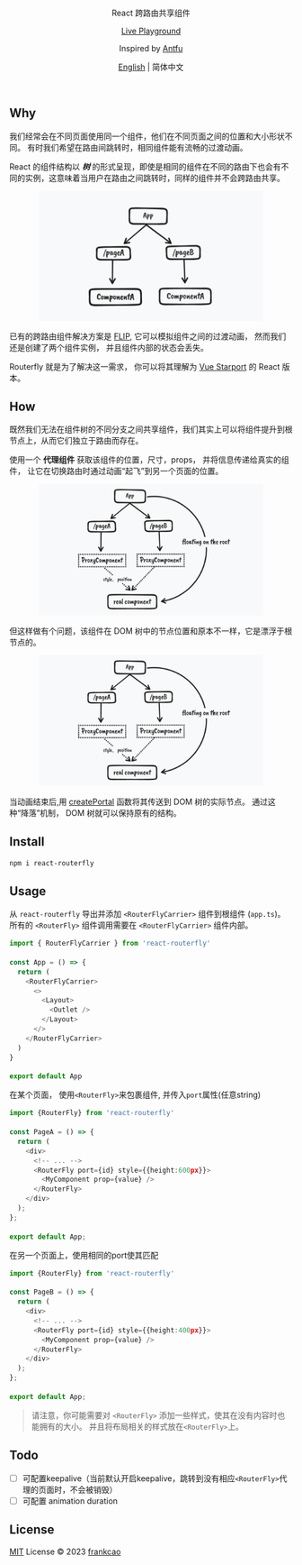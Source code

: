 <br>
<p align="center">
React 跨路由共享组件 
</p>
<p align="center"><a href="https://friendly-paletas-0b8746.netlify.app/">Live Playground</a></p>
<p align="center">
Inspired by <a href="https://github.com/antfu/">Antfu</a>
</p>

<p align="center"><a href="./README.md">English</a> | 简体中文</p>
<br>

## Why

我们经常会在不同页面使用同一个组件，他们在不同页面之间的位置和大小形状不同。
有时我们希望在路由间跳转时，相同组件能有流畅的过渡动画。

React 的组件结构以 **_树_** 的形式呈现，即使是相同的组件在不同的路由下也会有不同的实例，这意味着当用户在路由之间跳转时，同样的组件并不会跨路由共享。

<p align="center">
<img src="./graphs/readme1.png" width="400" />
</p>

已有的跨路由组件解决方案是 [FLIP](https://github.com/googlearchive/flipjs), 它可以模拟组件之间的过渡动画， 然而我们还是创建了两个组件实例， 并且组件内部的状态会丢失。

Routerfly 就是为了解决这一需求， 你可以将其理解为 [Vue Starport](https://github.com/antfu/vue-starport) 的 React 版本。

## How

既然我们无法在组件树的不同分支之间共享组件，我们其实上可以将组件提升到根节点上，从而它们独立于路由而存在。

使用一个 **代理组件** 获取该组件的位置，尺寸，props， 并将信息传递给真实的组件， 让它在切换路由时通过动画“起飞”到另一个页面的位置。

<p align="center">
<img src="./graphs/readme2.png" width="400" />
</p>

但这样做有个问题，该组件在 DOM 树中的节点位置和原本不一样，它是漂浮于根节点的。

<p align="center">
<img src="./graphs/readme2.png" width="400" />
</p>

当动画结束后,用 [createPortal](https://beta.reactjs.org/reference/react-dom/createPortal) 函数将其传送到 DOM 树的实际节点。
通过这种“降落”机制， DOM 树就可以保持原有的结构。

## Install
```
npm i react-routerfly
```

## Usage

从 `react-routerfly` 导出并添加 `<RouterFlyCarrier>` 组件到根组件 (`app.ts`)。 所有的 `<RouterFly>` 组件调用需要在 `<RouterFlyCarrier>` 组件内部。

```ts
import { RouterFlyCarrier } from 'react-routerfly'

const App = () => {
  return (
    <RouterFlyCarrier>
      <>
        <Layout>
          <Outlet />
        </Layout>
      </>
    </RouterFlyCarrier>
  )
}

export default App
```

在某个页面， 使用`<RouterFly>`来包裹组件, 并传入`port`属性(任意string)

```ts
import {RouterFly} from 'react-routerfly'

const PageA = () => {
  return (
    <div>
      <!-- ... -->
      <RouterFly port={id} style={{height:600px}}>
        <MyComponent prop={value} />
      </RouterFly>
    </div>
  );
};

export default App;
```

在另一个页面上，使用相同的port使其匹配
```ts
import {RouterFly} from 'react-routerfly'

const PageB = () => {
  return (
    <div>
      <!-- ... -->
      <RouterFly port={id} style={{height:400px}}>
        <MyComponent prop={value} />
      </RouterFly>
    </div>
  );
};

export default App;
```

> 请注意，你可能需要对 `<RouterFly>` 添加一些样式，使其在没有内容时也能拥有的大小。 并且将布局相关的样式放在`<RouterFly>`上。

## Todo
- [ ] 可配置keepalive（当前默认开启keepalive，跳转到没有相应`<RouterFly>`代理的页面时，不会被销毁）
- [ ] 可配置 animation duration

## License

[MIT](./LICENSE) License © 2023 [frankcao](https://github.com/Frankcaozas)